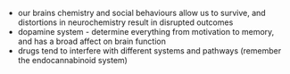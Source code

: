 - our brains chemistry and social behaviours allow us to survive, and distortions in neurochemistry result in disrupted outcomes
- dopamine system - determine everything from motivation to memory, and has a broad affect on brain function
- drugs tend to interfere with different systems and pathways (remember the endocannabinoid system)
